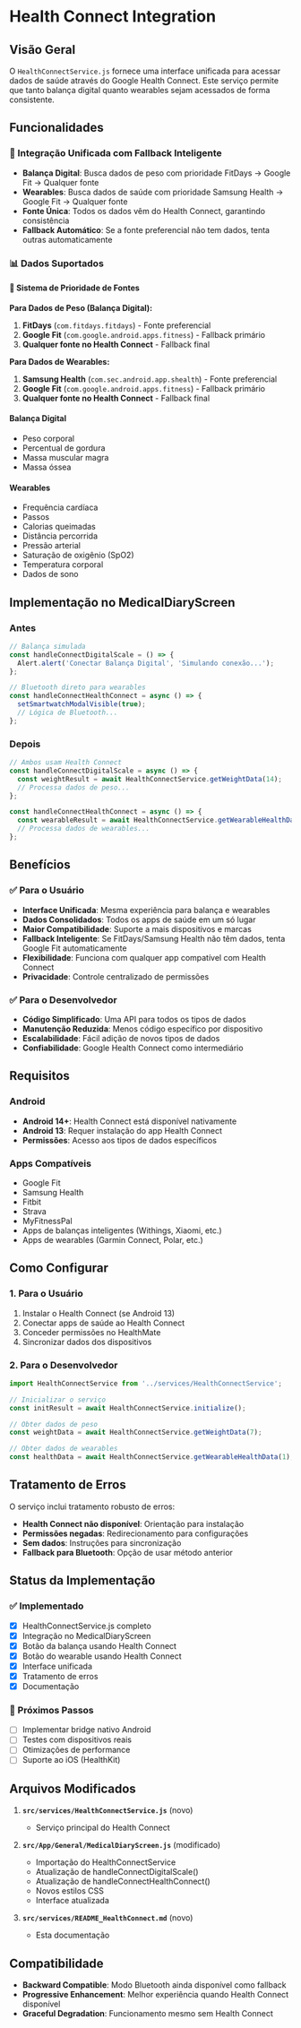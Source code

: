 # Health Connect Integration

## Visão Geral

O `HealthConnectService.js` fornece uma interface unificada para acessar dados de saúde através do Google Health Connect. Este serviço permite que tanto balança digital quanto wearables sejam acessados de forma consistente.

## Funcionalidades

### 🔗 Integração Unificada com Fallback Inteligente
- **Balança Digital**: Busca dados de peso com prioridade FitDays → Google Fit → Qualquer fonte
- **Wearables**: Busca dados de saúde com prioridade Samsung Health → Google Fit → Qualquer fonte  
- **Fonte Única**: Todos os dados vêm do Health Connect, garantindo consistência
- **Fallback Automático**: Se a fonte preferencial não tem dados, tenta outras automaticamente

### 📊 Dados Suportados

#### 🎯 **Sistema de Prioridade de Fontes**

**Para Dados de Peso (Balança Digital):**
1. **FitDays** (`com.fitdays.fitdays`) - Fonte preferencial
2. **Google Fit** (`com.google.android.apps.fitness`) - Fallback primário  
3. **Qualquer fonte no Health Connect** - Fallback final

**Para Dados de Wearables:**
1. **Samsung Health** (`com.sec.android.app.shealth`) - Fonte preferencial
2. **Google Fit** (`com.google.android.apps.fitness`) - Fallback primário
3. **Qualquer fonte no Health Connect** - Fallback final

#### Balança Digital
- Peso corporal
- Percentual de gordura
- Massa muscular magra
- Massa óssea

#### Wearables
- Frequência cardíaca
- Passos
- Calorias queimadas
- Distância percorrida
- Pressão arterial
- Saturação de oxigênio (SpO2)
- Temperatura corporal
- Dados de sono

## Implementação no MedicalDiaryScreen

### Antes
```javascript
// Balança simulada
const handleConnectDigitalScale = () => {
  Alert.alert('Conectar Balança Digital', 'Simulando conexão...');
};

// Bluetooth direto para wearables
const handleConnectHealthConnect = async () => {
  setSmartwatchModalVisible(true);
  // Lógica de Bluetooth...
};
```

### Depois
```javascript
// Ambos usam Health Connect
const handleConnectDigitalScale = async () => {
  const weightResult = await HealthConnectService.getWeightData(14);
  // Processa dados de peso...
};

const handleConnectHealthConnect = async () => {
  const wearableResult = await HealthConnectService.getWearableHealthData(1);
  // Processa dados de wearables...
};
```

## Benefícios

### ✅ Para o Usuário
- **Interface Unificada**: Mesma experiência para balança e wearables
- **Dados Consolidados**: Todos os apps de saúde em um só lugar
- **Maior Compatibilidade**: Suporte a mais dispositivos e marcas
- **Fallback Inteligente**: Se FitDays/Samsung Health não têm dados, tenta Google Fit automaticamente
- **Flexibilidade**: Funciona com qualquer app compatível com Health Connect
- **Privacidade**: Controle centralizado de permissões

### ✅ Para o Desenvolvedor
- **Código Simplificado**: Uma API para todos os tipos de dados
- **Manutenção Reduzida**: Menos código específico por dispositivo
- **Escalabilidade**: Fácil adição de novos tipos de dados
- **Confiabilidade**: Google Health Connect como intermediário

## Requisitos

### Android
- **Android 14+**: Health Connect está disponível nativamente
- **Android 13**: Requer instalação do app Health Connect
- **Permissões**: Acesso aos tipos de dados específicos

### Apps Compatíveis
- Google Fit
- Samsung Health
- Fitbit
- Strava
- MyFitnessPal
- Apps de balanças inteligentes (Withings, Xiaomi, etc.)
- Apps de wearables (Garmin Connect, Polar, etc.)

## Como Configurar

### 1. Para o Usuário
1. Instalar o Health Connect (se Android 13)
2. Conectar apps de saúde ao Health Connect
3. Conceder permissões no HealthMate
4. Sincronizar dados dos dispositivos

### 2. Para o Desenvolvedor
```javascript
import HealthConnectService from '../services/HealthConnectService';

// Inicializar o serviço
const initResult = await HealthConnectService.initialize();

// Obter dados de peso
const weightData = await HealthConnectService.getWeightData(7);

// Obter dados de wearables
const healthData = await HealthConnectService.getWearableHealthData(1);
```

## Tratamento de Erros

O serviço inclui tratamento robusto de erros:

- **Health Connect não disponível**: Orientação para instalação
- **Permissões negadas**: Redirecionamento para configurações
- **Sem dados**: Instruções para sincronização
- **Fallback para Bluetooth**: Opção de usar método anterior

## Status da Implementação

### ✅ Implementado
- [x] HealthConnectService.js completo
- [x] Integração no MedicalDiaryScreen
- [x] Botão da balança usando Health Connect
- [x] Botão do wearable usando Health Connect
- [x] Interface unificada
- [x] Tratamento de erros
- [x] Documentação

### 🔄 Próximos Passos
- [ ] Implementar bridge nativo Android
- [ ] Testes com dispositivos reais
- [ ] Otimizações de performance
- [ ] Suporte ao iOS (HealthKit)

## Arquivos Modificados

1. **`src/services/HealthConnectService.js`** (novo)
   - Serviço principal do Health Connect

2. **`src/App/General/MedicalDiaryScreen.js`** (modificado)
   - Importação do HealthConnectService
   - Atualização de handleConnectDigitalScale()
   - Atualização de handleConnectHealthConnect()
   - Novos estilos CSS
   - Interface atualizada

3. **`src/services/README_HealthConnect.md`** (novo)
   - Esta documentação

## Compatibilidade

- **Backward Compatible**: Modo Bluetooth ainda disponível como fallback
- **Progressive Enhancement**: Melhor experiência quando Health Connect disponível
- **Graceful Degradation**: Funcionamento mesmo sem Health Connect 